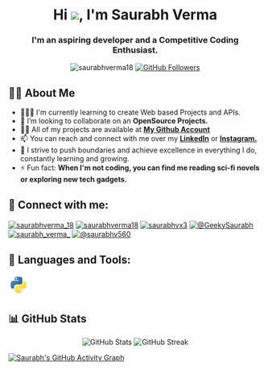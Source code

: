 <h1 align="center">Hi <img src="https://media.tenor.com/SNL9_xhZl9oAAAAi/waving-hand-joypixels.gif" height="32px">, I'm Saurabh Verma</h1>
<h3 align="center">I'm an aspiring developer and a Competitive Coding Enthusiast.</h3>

<p align="center"> 
  <img src="https://komarev.com/ghpvc/?username=saurabhverma18&label=Profile%20views&color=0e75b6&style=flat" alt="saurabhverma18" />
  <a href="https://github.com/saurabhverma18?tab=followers">
    <img src="https://img.shields.io/github/followers/saurabhverma18?label=Followers&style=social" alt="GitHub Followers">
  </a>
</p>

## 🙋‍♂️ About Me
<ul dir="auto">
  <li>👨🏽‍💻 I'm currently learning to create Web based Projects and APIs.</li>
  <li>👯 I’m looking to collaborate on an <strong>OpenSource Projects.</strong></li>
  <li>👨‍💻 All of my projects are available at <strong><a href="https://github.com/saurabhverma18?tab=repositories">My Github Account</a></strong></li>
  <li>📫 You can reach and connect with me over my <a href="https://www.linkedin.com/in/saurabhverma18/" rel="follow"><strong>LinkedIn</a></strong> or <a href="https://www.instagram.com/__saurabhverma__/"><strong>Instagram.</strong></a></li>
  <li>🧗 I strive to push boundaries and achieve excellence in everything I do, constantly learning and growing.</li>
  <li>⚡ Fun fact: <strong>When I'm not coding, you can find me reading sci-fi novels or exploring new tech gadgets.</strong></li>
</ul>

<h2 class="heading-element" dir="auto">💬 Connect with me:</h2>
<p align="left">
  <a href="https://twitter.com/saurabhverma_18" target="blank"><img align="center" src="https://raw.githubusercontent.com/rahuldkjain/github-profile-readme-generator/master/src/images/icons/Social/twitter.svg" alt="saurabhverma_18" height="30" width="40" /></a>
  <a href="https://linkedin.com/in/saurabhverma18" target="blank"><img align="center" src="https://raw.githubusercontent.com/rahuldkjain/github-profile-readme-generator/master/src/images/icons/Social/linked-in-alt.svg" alt="saurabhverma18" height="30" width="40" /></a>
  <a href="https://www.instagram.com/__saurabhverma__/" target="blank"><img align="center" src="https://raw.githubusercontent.com/rahuldkjain/github-profile-readme-generator/master/src/images/icons/Social/instagram.svg" alt="saurabhvx3" height="30" width="40" /></a>
  <a href="https://www.youtube.com/@geekysaurabh" target="blank"><img align="center" src="https://raw.githubusercontent.com/rahuldkjain/github-profile-readme-generator/master/src/images/icons/Social/youtube.svg" alt="@GeekySaurabh" height="30" width="40" /></a>
  <a href="https://www.leetcode.com/saurabh_verma_" target="blank"><img align="center" src="https://raw.githubusercontent.com/rahuldkjain/github-profile-readme-generator/master/src/images/icons/Social/leet-code.svg" alt="saurabh_verma_" height="30" width="40" /></a>
  <a href="https://www.hackerearth.com/@saurabhv560" target="blank"><img align="center" src="https://raw.githubusercontent.com/rahuldkjain/github-profile-readme-generator/master/src/images/icons/Social/hackerearth.svg" alt="@saurabhv560" height="30" width="40" /></a>
</p>

<h2 class="heading-element" dir="auto">🚀 Languages and Tools:</h2>
<p align="left">
  <!-- Include more icons or tools as needed -->
  <a href="https://www.python.org" target="_blank" rel="noreferrer">
    <img src="https://raw.githubusercontent.com/devicons/devicon/master/icons/python/python-original.svg" alt="python" width="40" height="40" />
  </a>
</p>

<h2 class="heading-element" dir="auto">📊 GitHub Stats</h2>
<div align="center">
  <img src="https://github-readme-stats.vercel.app/api?username=saurabhverma18&show_icons=true&theme=dark" alt="GitHub Stats" />
  <img src="https://github-readme-streak-stats.herokuapp.com?user=saurabhverma18&theme=dark" alt="GitHub Streak" />
</div>

[![Saurabh's GitHub Activity Graph](https://github-readme-activity-graph.vercel.app/graph?username=saurabhverma18&theme=github-dark)](https://github.com/saurabhverma18/github-readme-activity-graph)
